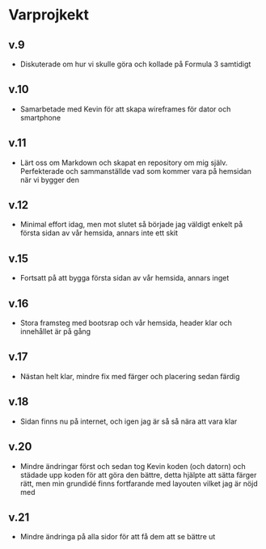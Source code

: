# Varprojkekt
## v.9 
* Diskuterade om hur vi skulle göra och kollade på Formula 3 samtidigt
## v.10 
* Samarbetade med Kevin för att skapa wireframes för dator och smartphone
## v.11 
* Lärt oss om Markdown och skapat en repository om mig själv. Perfekterade och sammanställde vad som kommer vara på hemsidan när vi bygger den
## v.12 
* Minimal effort idag, men mot slutet så började jag väldigt enkelt på första sidan av vår hemsida, annars inte ett skit
## v.15
* Fortsatt på att bygga första sidan av vår hemsida, annars inget
## v.16
* Stora framsteg med bootsrap och vår hemsida, header klar och innehållet är på gång
## v.17
* Nästan helt klar, mindre fix med färger och placering sedan färdig
## v.18
* Sidan finns nu på internet, och igen jag är så så nära att vara klar
## v.20
* Mindre ändringar först och sedan tog Kevin koden (och datorn) och städade upp koden för att göra den bättre, detta hjälpte att sätta färger rätt, men min grundidé finns fortfarande med layouten vilket jag är nöjd med
## v.21
* Mindre ändringa på alla sidor för att få dem att se bättre ut
